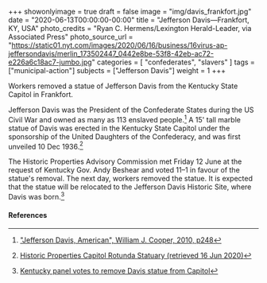 +++
showonlyimage = true
draft = false
image = "img/davis_frankfort.jpg"
date = "2020-06-13T00:00:00-00:00"
title = "Jefferson Davis—Frankfort, KY, USA"
photo_credits = "Ryan C. Hermens/Lexington Herald-Leader, via Associated Press"
photo_source_url = "https://static01.nyt.com/images/2020/06/16/business/16virus-ap-jeffersondavis/merlin_173502447_0442e8be-53f8-42eb-ac72-e226a6c18ac7-jumbo.jpg"
categories = [ "confederates", "slavers" ]
tags = ["municipal-action"]
subjects = ["Jefferson Davis"]
weight = 1
+++

Workers removed a statue of Jefferson Davis from the Kentucky State Capitol in Frankfort.

<!--more-->

Jefferson Davis was the President of the Confederate States during the US Civil War and owned as many as 113 enslaved people.[^1] A 15' tall marble statue of Davis was erected in the Kentucky State Capitol under the sponsorship of the United Daughters of the Confederacy, and was first unveiled 10 Dec 1936.[^2]

The Historic Properties Advisory Commission met Friday 12 June at the request of Kentucky Gov. Andy Beshear and voted 11–1 in favour of the statue's removal. The next day, workers removed the statue. It is expected that the statue will be relocated to the Jefferson Davis Historic Site, where Davis was born.[^3]

#### References

[^1]: ["Jefferson Davis, American", William J. Cooper, 2010, p248](https://books.google.com/books?id=j05vwNRXi-0C&lpg=PA248&pg=PA248&redir_esc=y#v=onepage&q&f=false)

[^2]: [Historic Properties Capitol Rotunda Statuary (retrieved 16 Jun 2020)](https://web.archive.org/web/20200616031620/https://historicproperties.ky.gov/hp/ncs/Pages/crs.aspx)

[^3]: [Kentucky panel votes to remove Davis statue from Capitol](https://apnews.com/c6ca2b1add0ab6806a877dec578d5178)
